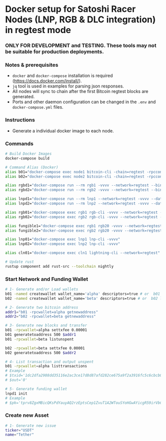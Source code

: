 # Docker setup for Satoshi Racer Nodes (LNP, RGB & DLC integration) in regtest mode

### ONLY FOR DEVELOPMENT and TESTING. These tools may not be suitable for production deployments.

### Notes & prerequisites

- `docker` and `docker-compose` installation is required (https://docs.docker.com/install/).
- `jq` tool is used in examples for parsing json responses.
- All nodes will sync to chain after the first Bitcoin regtest blocks are generated.
- Ports and other daemon configuration can be changed in the `.env` and `docker-compose.yml` files.

### Instructions

- Generate a individual docker image to each node.

### Commands

```bash
# Build Docker Images
docker-compose build

# Command Alias (Docker)
alias b01="docker-compose exec node1 bitcoin-cli -chain=regtest -rpcconnect=localhost -rpcport=18889 -rpcuser=bitcoin -rpcpassword=bitcoin"
alias b02="docker-compose exec node2 bitcoin-cli -chain=regtest -rpcconnect=localhost -rpcport=18889 -rpcuser=bitcoin -rpcpassword=bitcoin"

alias rgbd1="docker-compose run --rm rgb1 -vvvv --network=regtest --bin-dir=/usr/local/bin/ --data-dir=/var/lib/rgb/ --electrum=electrs:50001"
alias rgbd2="docker-compose run --rm rgb2 -vvvv --network=regtest --bin-dir=/usr/local/bin/ --data-dir=/var/lib/rgb/ --electrum=electrs:50001"

alias lnpd1="docker-compose run --rm lnp1 --network=regtest -vvvv --data-dir=/var/lib/lnp/"
alias lnpd2="docker-compose run --rm lnp2 --network=regtest -vvvv --data-dir=/var/lib/lnp/"

alias rgb01="docker-compose exec rgb1 rgb-cli -vvvv --network=regtest --data-dir=/var/lib/rgb/"
alias rgb02="docker-compose exec rgb2 rgb-cli -vvvv --network=regtest --data-dir=/var/lib/rgb/"

alias fungible1="docker-compose exec rgb1 rgb20 -vvvv --network=regtest"
alias fungible2="docker-compose exec rgb2 rgb20 -vvvv --network=regtest"

alias lnp01="docker-compose exec lnp1 lnp-cli -vvvv"
alias lnp02="docker-compose exec lnp2 lnp-cli -vvvv"

alias cln01="docker-compose exec cln1 lightning-cli --network=regtest"

# Update rust
rustup component add rust-src --toolchain nightly
```

### Start Network and Funding Wallet 

```bash
# 1- Generate and/or Load wallets
b01 -named createwallet wallet_name='alpha' descriptors=true # or  b01 loadwallet alpha
b02 -named createwallet wallet_name='beta' descriptors=true # or  b02 loadwallet beta

# 2- Generate two bitcoin address
addr1="b01 -rpcwallet=alpha getnewaddress"
addr2="b02 -rpcwallet=beta getnewaddress"

# 3- Generate new blocks and transfer
b01 -rpcwallet=alpha settxfee 0.00001
b01 generatetoaddress 500 $addr1
b01 -rpcwallet=beta listunspent

b02 -rpcwallet=beta settxfee 0.00001 
b02 generatetoaddress 500 $addr2

# 4- List transaction and output unspent
b01 -rpcwallet=alpha listtransactions
# Example
# $txid='1dc2dfa2988dd35116e2ac3ce17d8d87afd282ce675a9f2a3916fc5c6cbcb08c'
# $out='0'

# 5- Generate funding wallet
lnpd1 init
# Example
# $pk='tprv8ZgxMBicQKsPdYauyAQ2rzEptsCep1ZvuT1A2WTouSYoHGwAYicgR59irVbCuATyv4GffwJnHLvrtiHc7F4z1ckL6hP8KpeagH89CCoysSy'
```

### Create new Asset 

```bash
# 1- Generate new issue
ticker="USDT"
name="Tether"
```